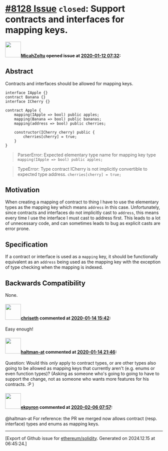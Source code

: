 # [\#8128 Issue](https://github.com/ethereum/solidity/issues/8128) `closed`: Support contracts and interfaces for mapping keys.

#### <img src="https://avatars.githubusercontent.com/u/886059?u=f80950ad1ba7341d064a5ccdf8eb5506c2ca96e8&v=4" width="50">[MicahZoltu](https://github.com/MicahZoltu) opened issue at [2020-01-12 07:32](https://github.com/ethereum/solidity/issues/8128):

## Abstract
Contracts and interfaces should be allowed for mapping keys.
```
interface IApple {}
contract Banana {}
interface ICherry {}

contract Apple {
    mapping(IApple => bool) public apples;
    mapping(Banana => bool) public bananas;
    mapping(address => bool) public cherries;

    constructor(ICherry cherry) public {
        cherries[cherry] = true;
    }
}
```
> ParserError: Expected elementary type name for mapping key type
> `mapping(IApple => bool) public apples;`

> TypeError: Type contract ICherry is not implicitly convertible to expected type address.
> `cherries[cherry] = true;`

## Motivation
When creating a mapping of contract to thing I have to use the elementary types as the mapping key which means `address` in this case.  Unfortunately, since contracts and interfaces do not implicitly cast to `address`, this means every time I use the interface I must cast to address first.  This leads to a lot of unnecessary code, and can sometimes leads to bug as explicit casts are error prone.

## Specification
If a contract or interface is used as a `mapping` key, it should be functionally equivalent as an `address` being used as the mapping key with the exception of type checking when the mapping is indexed.

## Backwards Compatibility
None.

#### <img src="https://avatars.githubusercontent.com/u/9073706?v=4" width="50">[chriseth](https://github.com/chriseth) commented at [2020-01-14 15:42](https://github.com/ethereum/solidity/issues/8128#issuecomment-574236069):

Easy enough!

#### <img src="https://avatars.githubusercontent.com/u/35589221?v=4" width="50">[haltman-at](https://github.com/haltman-at) commented at [2020-01-14 21:46](https://github.com/ethereum/solidity/issues/8128#issuecomment-574389323):

Question: Would this *only* apply to contract types, or are other types also going to be allowed as mapping keys that currently aren't (e.g. enums or even function types)?  (Asking as someone who's going to going to have to support the change, not as someone who wants more features for his contracts. :P )

#### <img src="https://avatars.githubusercontent.com/u/1347491?v=4" width="50">[ekpyron](https://github.com/ekpyron) commented at [2020-02-06 07:57](https://github.com/ethereum/solidity/issues/8128#issuecomment-582781192):

@haltman-at For reference: the PR we merged now allows contract (resp. interface) types and enums as mapping keys.


-------------------------------------------------------------------------------



[Export of Github issue for [ethereum/solidity](https://github.com/ethereum/solidity). Generated on 2024.12.15 at 06:45:24.]
